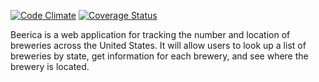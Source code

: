 [![Code Climate](https://codeclimate.com/github/NB28VT/Beerica-0.0.1.png)](https://codeclimate.com/github/NB28VT/Beerica-0.0.1) [![Coverage Status](https://coveralls.io/repos/NB28VT/Beerica-0.0.1/badge.png)](https://coveralls.io/r/NB28VT/Beerica-0.0.1)

Beerica is a web application for tracking the number and location of breweries across the United States.
It will allow users to look up a list of breweries by state, get information for each brewery, and see where
the brewery is located.
